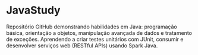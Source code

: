 # JavaStudy
Repositório GitHub demonstrando habilidades em Java: programação básica, orientação a objetos, manipulação avançada de dados e tratamento de exceções. 
Aprendendo a criar testes unitários com JUnit, consumir e desenvolver serviços web (RESTful APIs) usando Spark Java.
